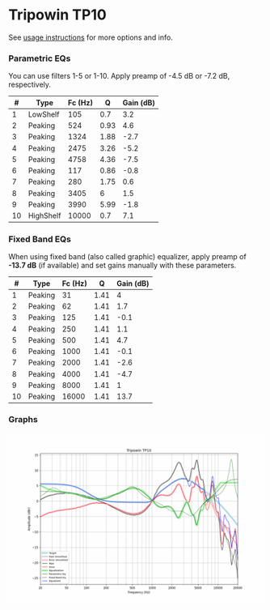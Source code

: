 # Tripowin TP10
See [usage instructions](https://github.com/jaakkopasanen/AutoEq#usage) for more options and info.

### Parametric EQs
You can use filters 1-5 or 1-10. Apply preamp of -4.5 dB or -7.2 dB, respectively.

|   # | Type      |   Fc (Hz) |    Q |   Gain (dB) |
|-----|-----------|-----------|------|-------------|
|   1 | LowShelf  |       105 | 0.7  |         3.2 |
|   2 | Peaking   |       524 | 0.93 |         4.6 |
|   3 | Peaking   |      1324 | 1.88 |        -2.7 |
|   4 | Peaking   |      2475 | 3.26 |        -5.2 |
|   5 | Peaking   |      4758 | 4.36 |        -7.5 |
|   6 | Peaking   |       117 | 0.86 |        -0.8 |
|   7 | Peaking   |       280 | 1.75 |         0.6 |
|   8 | Peaking   |      3405 | 6    |         1.5 |
|   9 | Peaking   |      3990 | 5.99 |        -1.8 |
|  10 | HighShelf |     10000 | 0.7  |         7.1 |

### Fixed Band EQs
When using fixed band (also called graphic) equalizer, apply preamp of **-13.7 dB** (if available) and set gains manually with these parameters.

|   # | Type    |   Fc (Hz) |    Q |   Gain (dB) |
|-----|---------|-----------|------|-------------|
|   1 | Peaking |        31 | 1.41 |         4   |
|   2 | Peaking |        62 | 1.41 |         1.7 |
|   3 | Peaking |       125 | 1.41 |        -0.1 |
|   4 | Peaking |       250 | 1.41 |         1.1 |
|   5 | Peaking |       500 | 1.41 |         4.7 |
|   6 | Peaking |      1000 | 1.41 |        -0.1 |
|   7 | Peaking |      2000 | 1.41 |        -2.6 |
|   8 | Peaking |      4000 | 1.41 |        -4.7 |
|   9 | Peaking |      8000 | 1.41 |         1   |
|  10 | Peaking |     16000 | 1.41 |        13.7 |

### Graphs
![](./Tripowin%20TP10.png)

